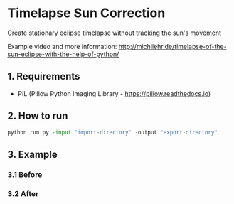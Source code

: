 # Timelapse Sun Correction


Create stationary eclipse timelapse without tracking the sun's movement

Example video and more information: http://michilehr.de/timelapse-of-the-sun-eclipse-with-the-help-of-python/



## 1. Requirements


- PIL (Pillow Python Imaging Library - https://pillow.readthedocs.io)


## 2. How to run


```python
python run.py -input "import-directory" -output "export-directory"
```

## 3. Example

### 3.1 Before

### 3.2 After